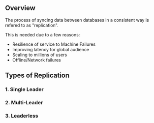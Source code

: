 ## Overview
The process of syncing data between databases in a consistent way is refered to as
"replication". 

This is needed due to a few reasons:
* Resilience of service to Machine Failures
* Improving latency for global audience
* Scaling to millions of users
* Offline/Network failures

## Types of Replication

### 1. Single Leader

### 2. Multi-Leader

### 3. Leaderless


